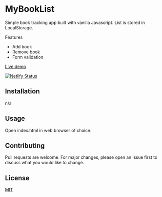 # MyBookList


Simple book tracking app built with vanilla Javascript. List is stored in LocalStorage.

Features
 - Add book
 - Remove book
 - Form validation

[Live demo](https://epic-swanson-2e7bf6.netlify.app/)

[![Netlify Status](https://api.netlify.com/api/v1/badges/26ff9d4f-fd7f-42bb-9e6c-4910e522afea/deploy-status)](https://app.netlify.com/sites/epic-swanson-2e7bf6/deploys)
## Installation

n/a

## Usage

Open index.html in web browser of choice.

## Contributing
Pull requests are welcome. For major changes, please open an issue first to discuss what you would like to change.

## License
[MIT](https://choosealicense.com/licenses/mit/)
